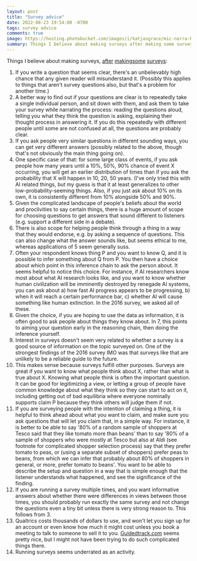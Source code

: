 ```yaml
---
layout: post
title: "Survey advice"
date: 2022-08-23 19:54:00 -0700
tags: survey advice
comments: true
image: https://hosting.photobucket.com/images/i/katjasgrace/mic-narra-RA3f0b26qwE-unsplash.jpg
summary: Things I believe about making surveys after making some surveys
---
```

Things I believe about making surveys, [after](https://aiimpacts.org/2016-expert-survey-on-progress-in-ai/) [making](https://aiimpacts.org/2022-expert-survey-on-progress-in-ai/)[some](https://worldspiritsockpuppet.com/2022/01/18/covid-survey.html) [surveys](https://worldspiritsockpuppet.com/2020/11/06/why-trump.html):
1. If you write a question that seems clear, there's an unbelievably high chance that any given reader will misunderstand it. (Possibly this applies to things that aren't survey questions also, but that's a problem for another time.)
2. A better way to find out if your questions are clear is to repeatedly take a single individual person, and sit down with them, and ask them to take your survey while narrating the process: reading the questions aloud, telling you what they think the question is asking, explaining their thought process in answering it. If you do this repeatedly with different people until some are not confused at all, the questions are probably clear.
3. If you ask people very similar questions in different sounding ways, you can get very different answers (possibly related to the above, though that's not obviously the main thing going on).<!--ex-->
4. One specific case of that: for some large class of events, if you ask people how many years until a 10%, 50%, 90% chance of event X occurring, you will get an earlier distribution of times than if you ask the probability that X will happen in 10, 20, 50 years. (I've only tried this with AI related things, but my guess is that it at least generalizes to other low-probability-seeming things. Also, if you just ask about 10% on its own, it is consistently different from 10% alongside 50% and 90%.
5. Given the complicated landscape of people's beliefs about the world and proclivities to say certain things, there is a huge amount of scope for choosing questions to get answers that sound different to listeners (e.g. support a different side in a debate).
6. There is also scope for helping people think through a thing in a way that they would endorse, e.g. by asking a sequence of questions. This can also change what the answer sounds like, but seems ethical to me, whereas applications of 5 seem generally suss.
7. Often your respondent knows thing P and you want to know Q, and it is possible to infer something about Q from P. You then have a choice about which point in this inference chain to ask the person about. It seems helpful to notice this choice. For instance, if AI researchers know most about what AI research looks like, and you want to know whether human civilization will be imminently destroyed by renegade AI systems, you can ask about a) how fast AI progress appears to be progressing, b) when it will reach a certain performance bar, c) whether AI will cause something like human extinction. In the 2016 survey, we asked all of these.
8. Given the choice, if you are hoping to use the data as information, it is often good to ask people about things they know about. In 7, this points to aiming your question early in the reasoning chain, then doing the inference yourself.
9. Interest in surveys doesn't seem very related to whether a survey is a good source of information on the topic surveyed on. One of the strongest findings of the 2016 survey IMO was that surveys like that are unlikely to be a reliable guide to the future.
10. This makes sense because surveys fulfill other purposes. Surveys are great if you want to know what people think about X, rather than what is true about X. Knowing what people think is often the important question. It can be good for legitimizing a view, or letting a group of people have common knowledge about what they think so they can start to act on it, including getting out of bad equilibria where everyone nominally supports claim P because they think others will judge them if not.
11. If you are surveying people with the intention of claiming a thing, it is helpful to think ahead about what you want to claim, and make sure you ask questions that will let you claim that, in a simple way. For instance, it is better to be able to say '80% of a random sample of shoppers at Tesco said that they like tomato more than beans' than to say '80% of a sample of shoppers who were mostly at Tesco but also at Aldi (see footnote for complicated shopper selection process) say that they prefer tomato to peas, or (using a separate subset of shoppers) prefer peas to beans, from which we can infer that probably about 80% of shoppers in general, or more, prefer tomato to beans'. You want to be able to describe the setup and question in a way that is simple enough that the listener understands what happened, and see the significance of the finding.
12. If you are running a survey multiple times, and you want informative answers about whether there were differences in views between those times, you should probably run exactly the same survey and not change the questions even a tiny bit unless there is very strong reason to. This follows from 3.
13. Qualtrics costs thousands of dollars to use, and won't let you sign up for an account or even know how much it might cost unless you book a meeting to talk to someone to sell it to you. [Guidedtrack.com](http://guidedtrack.com/) seems pretty nice, but I might not have been trying to do such complicated things there.
14. Running surveys seems underrated as an activity.

